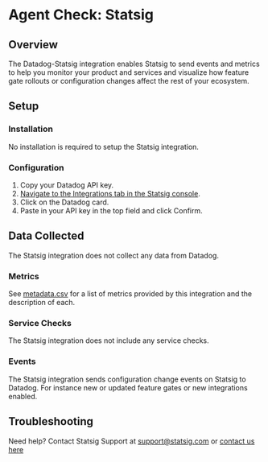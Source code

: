 # Agent Check: Statsig

## Overview

The Datadog-Statsig integration enables Statsig to send events and metrics to help you monitor your product and services and visualize how feature gate rollouts or configuration changes affect the rest of your ecosystem.

## Setup

### Installation

No installation is required to setup the Statsig integration.

### Configuration

1. Copy your Datadog API key.
2. [Navigate to the Integrations tab in the Statsig console][1].
3. Click on the Datadog card.
4. Paste in your API key in the top field and click Confirm.

## Data Collected

The Statsig integration does not collect any data from Datadog.

### Metrics

See [metadata.csv][2] for a list of metrics provided by this integration and the description of each.

### Service Checks

The Statsig integration does not include any service checks.

### Events

The Statsig integration sends configuration change events on Statsig to Datadog. For instance new or updated feature gates or new integrations enabled.

## Troubleshooting

Need help? Contact Statsig Support at support@statsig.com or [contact us here][3]

[1]: https://console.statsig.com/statsig
[2]: https://github.com/DataDog/integrations-extras/blob/master/statsig/metadata.csv
[3]: https://www.statsig.com/contact
